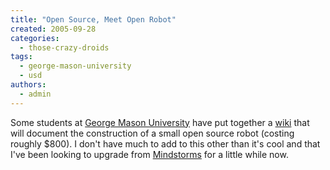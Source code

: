 ```yaml
---
title: "Open Source, Meet Open Robot"
created: 2005-09-28
categories: 
  - those-crazy-droids
tags: 
  - george-mason-university
  - usd
authors: 
  - admin
---
```


Some students at [George Mason University](http://cs.gmu.edu/) have put together a [wiki](http://cs.gmu.edu/~eclab/projects/robots/flockbots/pmwiki.php?n=Main.Home) that will document the construction of a small open source robot (costing roughly $800). I don't have much to add to this other than it's cool and that I've been looking to upgrade from [Mindstorms](http://mindstorms.lego.com/eng/default.asp?domainredir=www.legomindstorms.com) for a little while now.

